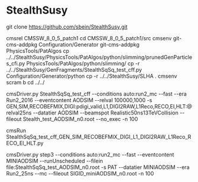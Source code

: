 # StealthSusy

git clone https://github.com/sbein/StealthSusy.git

cmsrel CMSSW_8_0_5_patch1
cd CMSSW_8_0_5_patch1/src
cmsenv
git-cms-addpkg Configuration/Generator
git-cms-addpkg PhysicsTools/PatAlgos
cp ../../StealthSusy/PhysicsTools/PatAlgos/python/slimming/prunedGenParticles_cfi.py  PhysicsTools/PatAlgos/python/slimming/
cp -r ../../StealthSusy/GenFragments/StealthSqSq_test_cff.py Configuration/Generator/python
cp -r ../../StealthSusy/SLHA .
cmsenv
scram b 
cd ../../

cmsDriver.py StealthSqSq_test_cff --conditions auto:run2_mc --fast --era Run2_2016 --eventcontent AODSIM --relval 100000,1000 -s GEN,SIM,RECOBEFMIX,DIGI:pdigi_valid,L1,DIGI2RAW,L1Reco,RECO,EI,HLT:@relval25ns --datatier AODSIM --beamspot Realistic50ns13TeVCollision --fileout Stealth_test_AODSIM_n0.root --no_exec -n 100

cmsRun StealthSqSq_test_cff_GEN_SIM_RECOBEFMIX_DIGI_L1_DIGI2RAW_L1Reco_RECO_EI_HLT.py

cmsDriver.py step3 --conditions auto:run2_mc --fast --eventcontent MINIAODSIM --runUnscheduled --filein file:StealthSqSq_test_AODSIM_n0.root -s PAT --datatier MINIAODSIM --era Run2_25ns --mc --fileout SIGID_miniAODSIM_n0.root -n 100
